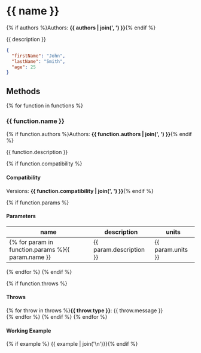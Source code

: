 # {{ name }}
{% if authors %}Authors: **{{ authors | join(', ') }}**{% endif %}

{{ description }}

```json
{
  "firstName": "John",
  "lastName": "Smith",
  "age": 25
}
```

## Methods

{% for function in functions %}
### {{ function.name }}
{% if function.authors %}Authors: **{{ function.authors | join(', ') }}**{% endif %}

{{ function.description }}

{% if function.compatibility %}
#### Compatibility
Versions: **{{ function.compatibility | join(', ') }}**{% endif %}

{% if function.params %}
#### Parameters
name | description | units
--- | --- | ---
{% for param in function.params %}{{ param.name }} | {{ param.description }} | {{ param.units }}
{% endfor %}
{% endif %}

{% if function.throws %}
#### Throws
{% for throw in throws %}**{{ throw.type }}**: {{ throw.message }}  
{% endfor %}
{% endif %}
{% endfor %}

#### Working Example
{% if example %}
{{ example | join('\n')}}{% endif %}
